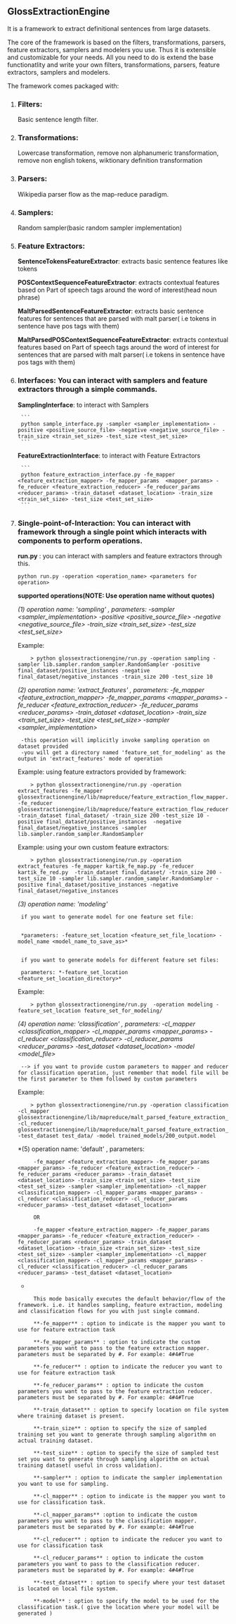## GlossExtractionEngine

It is a framework to extract definitional sentences from large datasets. 

The core of the framework is based on the filters, transformations, parsers, feature extractors, samplers and modelers you use. Thus it is extensible and customizable for your needs. All you need to do is extend the base functionatlity and write your own filters, transformations, parsers, feature extractors, samplers and modelers. 

The framework comes packaged with:


1. ### Filters: 
	Basic sentence length filter.

2. ### Transformations: 
	Lowercase transformation, remove non alphanumeric transformation, remove non english tokens, wiktionary definition transformation

3. ### Parsers: 
	Wikipedia parser flow as the map-reduce paradigm.

4. ### Samplers: 
	Random sampler(basic random sampler implementation)

5. ### Feature Extractors: 
	**SentenceTokensFeatureExtractor**: extracts basic sentence features like tokens

	**POSContextSequenceFeatureExtractor**: extracts contextual features based on Part of speech tags around the word of interest(head noun phrase)

	**MaltParsedSentenceFeatureExtractor**: extracts basic sentence features for sentences that are parsed with malt parser( i.e tokens in sentence have pos tags with them)

	**MaltParsedPOSContextSequenceFeatureExtractor**: extracts contextual features based on Part of speech tags around the word of interest for sentences that are parsed with malt parser( i.e tokens in sentence have pos tags with them)

6. ### Interfaces: You can interact with samplers and feature extractors through a simple commands.
	**SamplingInterface**: to interact with Samplers
	
        ```
    	python sample_interface.py -sampler <sampler_implementation> -positive <positive_source_file> -negative <negative_source_file> -train_size <train_set_size> -test_size <test_set_size>
    	```
	

	**FeatureExtractionInterface**: to interact with Feature Extractors
	
		```
		python feature_extraction_interface.py -fe_mapper <feature_extraction_mapper> -fe_mapper_params  <mapper_params> -fe_reducer <feature_extraction_reducer> -fe_reducer_params <reducer_params> -train_dataset <dataset_location> -train_size <train_set_size> -test_size <test_set_size>
		```

7. ### Single-point-of-Interaction: You can interact with framework through a single point which interacts with components to perform operations.

	**run.py** : you can interact with samplers and feature extractors through this.

	```
	python run.py -operation <operation_name> <parameters for operation>
	```

	**supported operations(NOTE: Use operation name without quotes)**

	*(1) operation name: 'sampling' , parameters: -sampler <sampler_implementation>  -positive <positive_source_file> -negative <negative_source_file> -train_size <train_set_size> -test_size <test_set_size>*

	Example:
	```
		> python glossextractionengine/run.py -operation sampling -sampler lib.sampler.random_sampler.RandomSampler -positive final_dataset/positive_instances -negative final_dataset/negative_instances -train_size 200 -test_size 10
	```

	*(2) operation name: 'extract_features' , parameters: -fe_mapper <feature_extraction_mapper> -fe_mapper_params  <mapper_params> -fe_reducer <feature_extraction_reducer> -fe_reducer_params <reducer_params> -train_dataset <dataset_location> -train_size <train_set_size> -test_size <test_set_size> -sampler <sampler_implementation>*

		-this operation will implicitly invoke sampling operation on dataset provided
		-you will get a directory named 'feature_set_for_modeling' as the output in 'extract_features' mode of operation

	Example: using feature extractors provided by framework:
	```
		> python glossextractionengine/run.py -operation extract_features -fe_mapper glossextractionengine/lib/mapreduce/feature_extraction_flow_mapper.py  -fe_reducer glossextractionengine/lib/mapreduce/feature_extraction_flow_reducer.py -train_dataset final_dataset/ -train_size 200 -test_size 10 -positive final_dataset/positive_instances  -negative final_dataset/negative_instances -sampler lib.sampler.random_sampler.RandomSampler
	```

	Example: using your own custom feature extractors:
	```
		> python glossextractionengine/run.py -operation extract_features -fe_mapper kartik_fe_map.py -fe_reducer kartik_fe_red.py  -train_dataset final_dataset/ -train_size 200 -test_size 10 -sampler lib.sampler.random_sampler.RandomSampler -positive final_dataset/positive_instances -negative final_dataset/negative_instances
	```


	*(3) operation name: 'modeling'*


		if you want to generate model for one feature set file:


		*parameters: -feature_set_location <feature_set_file_location> -model_name <model_name_to_save_as>*
		

		if you want to generate models for different feature set files:

		parameters: *-feature_set_location <feature_set_location_directory>*

	Example:	
	```
		> python glossextractionengine/run.py  -operation modeling -feature_set_location feature_set_for_modeling/
	```

	*(4) operation name: 'classification' , parameters: -cl_mapper <classification_mapper> -cl_mapper_params <mapper_params> -cl_reducer <classification_reducer> -cl_reducer_params <reducer_params> -test_dataset <dataset_location> -model <model_file>*

		--> if you want to provide custom parameters to mapper and reducer for classification operation, just remember that model file will be the first parameter to them followed by custom parameters

	Example:
	```
		> python glossextractionengine/run.py -operation classification -cl_mapper glossextractionengine/lib/mapreduce/malt_parsed_feature_extraction_flow_mapper.py  -cl_reducer glossextractionengine/lib/mapreduce/malt_parsed_feature_extraction_flow_reducer.py -test_dataset test_data/ -model trained_models/200_output.model
	```

	*(5) operation name: 'default' , parameters: 

			-fe_mapper <feature_extraction_mapper> -fe_mapper_params  <mapper_params> -fe_reducer <feature_extraction_reducer> -fe_reducer_params <reducer_params> -train_dataset <dataset_location> -train_size <train_set_size> -test_size <test_set_size> -sampler <sampler_implementation> -cl_mapper <classification_mapper> -cl_mapper_params <mapper_params> -cl_reducer <classification_reducer> -cl_reducer_params <reducer_params> -test_dataset <dataset_location>

			OR

			-fe_mapper <feature_extraction_mapper> -fe_mapper_params  <mapper_params> -fe_reducer <feature_extraction_reducer> -fe_reducer_params <reducer_params> -train_dataset <dataset_location> -train_size <train_set_size> -test_size <test_set_size> -sampler <sampler_implementation> -cl_mapper <classification_mapper> -cl_mapper_params <mapper_params> -cl_reducer <classification_reducer> -cl_reducer_params <reducer_params> -test_dataset <dataset_location>
	*

			This mode basically executes the default behavior/flow of the framework. i.e. it handles sampling, feature extraction, modeling and classification flows for you with just single command.

			**-fe_mapper** : option to indicate is the mapper you want to use for feature extraction task

			**-fe_mapper_params** : option to indicate the custom parameters you want to pass to the feature extraction mapper. parameters must be separated by #. For example: 4#4#True

			**-fe_reducer** : option to indicate the reducer you want to use for feature extraction task

			**-fe_reducer_params** : option to indicate the custom parameters you want to pass to the feature extraction reducer. parameters must be separated by #. For example: 4#4#True

			**-train_dataset** : option to specify location on file system where training dataset is present.

			**-train_size** : option to specify the size of sampled training set you want to generate through sampling algorithm on actual training dataset.

			**-test_size** : option to specify the size of sampled test set you want to generate through sampling algorithm on actual training dataset( useful in cross validation).

			**-sampler** : option to indicate the sampler implementation you want to use for sampling.

			**-cl_mapper** : option to indicate is the mapper you want to use for classification task.

			**-cl_mapper_params** :option to indicate the custom parameters you want to pass to the classification mapper. parameters must be separated by #. For example: 4#4#True

			**-cl_reducer** : option to indicate the reducer you want to use for classification task

			**-cl_reducer_params** : option to indicate the custom parameters you want to pass to the classification reducer. parameters must be separated by #. For example: 4#4#True

			**-test_dataset** : option to specify where your test dataset is located on local file system.
			
			**-model** : option to specify the model to be used for the classification task.( give the location where your model will be generated )

			